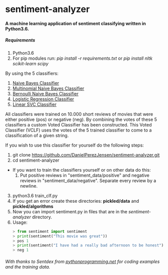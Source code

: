 # sentiment-analyzer

#### A machine learning application of sentiment classifying written in Python3.6.
##### Requirements
1. Python3.6 
2. For pip modules run: *_pip install -r requirements.txt_* or *_pip install nltk scikit-learn scipy_*

By using the 5 classifiers:
1. [Naive Bayes Classifier](https://en.wikipedia.org/wiki/Naive_Bayes_classifier)
2. [Multinomial Naive Bayes Classifier](https://en.wikipedia.org/wiki/Naive_Bayes_classifier#Multinomial_naive_Bayes)
3. [Bernoulli Naive Bayes Classifier](https://en.wikipedia.org/wiki/Naive_Bayes_classifier#Bernoulli_naive_Bayes)
4. [Logistic Regression Classifier](https://en.wikipedia.org/wiki/Logistic_regression)
5. [Linear SVC Classifier](https://en.wikipedia.org/wiki/Support_vector_machine)

All classifiers were trained on 10.000 short reviews of movies that were either positive (pos) or negative (neg). By combining the votes of these 5 classifiers a custom Voted Classifier has been constructed. This Voted Classifier (VCLF) uses the votes of the 5 trained classifier to come to a classification of a given string.

If you wish to use this classifier for yourself do the following steps:
1. git clone https://github.com/DanielPerezJensen/sentiment-analyzer.git
2. cd sentiment-analyzer
* If you want to train the classifiers yourself or on other data do this:
    1. Put positive reviews in "sentiment_data/positive" and negative reviews in "sentiment_data/negative". Separate  every review by a newline.
3. python3.6 train_clf.py
4. If you get an error create these directories: **pickled/data** and **pickled/algorithms**
5. Now you can import sentiment.py in files that are in the *sentiment-analyzer* directory.
6. Usage:
    ```python
    > from sentiment import sentiment
    > print(sentiment("This movie was great"))
    > pos 1
    > print(sentiment("I have had a really bad afternoon to be honest"))
    > neg 1
    ```

###### *_With thanks to Sentdex from [pythonprogramming.net](https://pythonprogramming.net/) for coding examples and the training data._*
